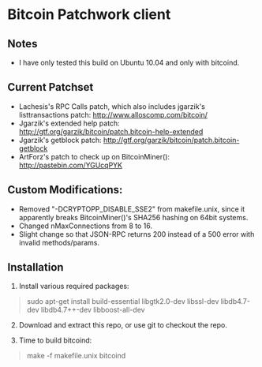 Bitcoin Patchwork client
========================

Notes
-----

* I have only tested this build on Ubuntu 10.04 and only with bitcoind.

Current Patchset
----------------

* Lachesis's RPC Calls patch, which also includes jgarzik's listtransactions patch: http://www.alloscomp.com/bitcoin/
* Jgarzik's extended help patch: http://gtf.org/garzik/bitcoin/patch.bitcoin-help-extended
* Jgarzik's getblock patch: http://gtf.org/garzik/bitcoin/patch.bitcoin-getblock
* ArtForz's patch to check up on BitcoinMiner(): http://pastebin.com/YGUcqPYK

Custom Modifications:
---------------------

* Removed "-DCRYPTOPP_DISABLE_SSE2" from makefile.unix, since it apparently breaks BitcoinMiner()'s SHA256 hashing on 64bit systems.
* Changed nMaxConnections from 8 to 16.
* Slight change so that JSON-RPC returns 200 instead of a 500 error with invalid methods/params.

Installation
------------

1. Install various required packages:
> sudo apt-get install build-essential libgtk2.0-dev libssl-dev libdb4.7-dev libdb4.7++-dev libboost-all-dev

2. Download and extract this repo, or use git to checkout the repo.

3. Time to build bitcoind:
> make -f makefile.unix bitcoind
